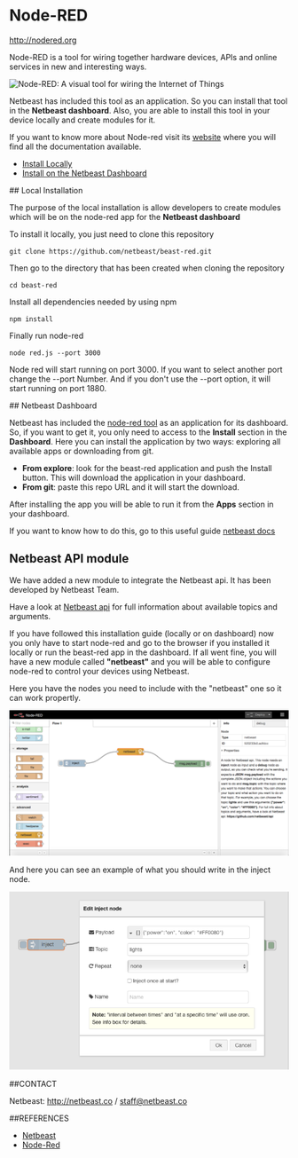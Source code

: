 # Node-RED

http://nodered.org

Node-RED is a tool for wiring together hardware devices, APIs and online services in new and interesting ways.

![Node-RED: A visual tool for wiring the Internet of Things](http://nodered.org/images/node-red-screenshot.png)

Netbeast has included this tool as an application. So you can install that tool in the **Netbeast dashboard**. Also, you are able to install this tool in your device locally and create modules for it. 

If you want to know more about Node-red visit its [website](http://nodered.org) where you will find all the documentation available.

* [Install Locally](#Local)
* [Install on the Netbeast Dashboard](#Dashboard)

<a name="Local">
## Local Installation

The purpose of the local installation is allow developers to create modules which will be on the node-red app for the **Netbeast dashboard**

To install it locally, you just need to clone this repository
```
git clone https://github.com/netbeast/beast-red.git
```
Then go to the directory that has been created when cloning the repository
```
cd beast-red
```
Install all dependencies needed by using npm
```
npm install
```
Finally run node-red
```
node red.js --port 3000
```
Node red will start running on port 3000. If you want to select another port change the --port Number. And if you don't use the --port option, it will start running on port 1880.

<a name="Dashboard">
## Netbeast Dashboard

Netbeast has included the [node-red tool](http://nodered.org) as an application for its dashboard. So, if you want to get it, you only need to access to the **Install** section in the **Dashboard**.
Here you can install the application by two ways: exploring all available apps or downloading from git.
* **From explore**: look for the beast-red application and push the Install button. This will download the application in your dashboard.
* **From git**: paste this repo URL and it will start the download. 

After installing the app you will be able to run it from the **Apps** section in your dashboard.

If you want to know how to do this, go to this useful guide [netbeast docs](http://docs.netbeast.co/chapters/creating_an_application/install_it_on_the_dashboard.html)


## Netbeast API module
We have added a new module to integrate the Netbeast api. It has been developed by Netbeast Team.

Have a look at [Netbeast api](http://github.com/netbeast/api) for full information about available topics and arguments.

If you have followed this installation guide (locally or on dashboard) now you only have to start node-red and go to the browser if you installed it locally or run the beast-red app in the dashboard. If all went fine, you will have a new module called **"netbeast"** and you will be able to configure node-red to control your devices using Netbeast.

Here you have the nodes you need to include with the "netbeast" one so it can work propertly.

![Using netbeast node](nodes_screenshot.png)

And here you can see an example of what you should write in the inject node.

![Using netbeast node: inject](inject_screenshot.png)


##CONTACT

Netbeast: http://netbeast.co / staff@netbeast.co

##REFERENCES

- [Netbeast](http://netbeast.co)
- [Node-Red](http://nodered.org)

